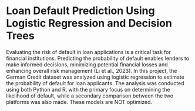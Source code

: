 # Loan Default Prediction Using Logistic Regression and Decision Trees
Evaluating the risk of default in loan applications is a critical task for financial institutions. Predicting the probability of default enables lenders to make informed decisions, minimizing potential financial losses and enhancing overall risk management (Li et al., 2023). In this project, the German Credit dataset was analyzed using logistic regression to estimate the probability of default for loan applicants. The analysis was conducted using both Python and R, with the primary focus on determining the likelihood of default, while a secondary comparison between the two platforms was also made. These models are NOT optimized.
